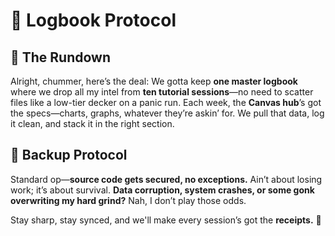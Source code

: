 # 📓 Logbook Protocol  

## 🔹 The Rundown  
Alright, chummer, here’s the deal: We gotta keep **one master logbook** where we drop all my intel from **ten tutorial sessions**—no need to scatter files like a low-tier decker on a panic run. Each week, the **Canvas hub**’s got the specs—charts, graphs, whatever they’re askin’ for. We pull that data, log it clean, and stack it in the right section.  

## 🔹 Backup Protocol  
Standard op—**source code gets secured, no exceptions.** Ain’t about losing work; it’s about survival. **Data corruption, system crashes, or some gonk overwriting my hard grind?** Nah, I don’t play those odds.

Stay sharp, stay synced, and we'll make every session’s got the **receipts.** 🚀

